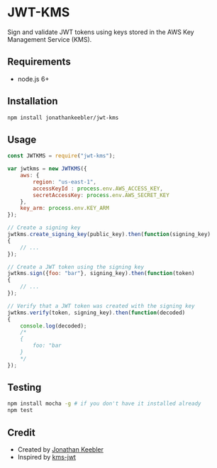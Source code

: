 # JWT-KMS

Sign and validate JWT tokens using keys stored in the AWS Key Management Service (KMS).

## Requirements
- node.js 6+

## Installation
```sh
npm install jonathankeebler/jwt-kms
```

## Usage

```js
const JWTKMS = require("jwt-kms");

var jwtkms = new JWTKMS({
    aws: {
        region: "us-east-1",
        accessKeyId : process.env.AWS_ACCESS_KEY,
        secretAccessKey: process.env.AWS_SECRET_KEY
    },
    key_arm: process.env.KEY_ARM
});

// Create a signing key
jwtkms.create_signing_key(public_key).then(function(signing_key)
{
    // ...
});

// Create a JWT token using the signing key
jwtkms.sign({foo: "bar"}, signing_key).then(function(token)
{
    // ...
});

// Verify that a JWT token was created with the signing key
jwtkms.verify(token, signing_key).then(function(decoded)
{
    console.log(decoded);
    /* 
    {
        foo: "bar
    }
    */
});

```

## Testing

```sh
npm install mocha -g # if you don't have it installed already
npm test
```

## Credit 

- Created by  [Jonathan Keebler](http://www.keebler.net)
- Inspired by [kms-jwt](https://github.com/bombbomb/kms-jwt)
